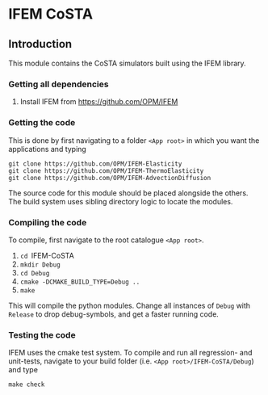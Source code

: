 # IFEM CoSTA 


## Introduction

This module contains the CoSTA simulators built using the IFEM library.

### Getting all dependencies

1. Install IFEM from https://github.com/OPM/IFEM

### Getting the code

This is done by first navigating to a folder `<App root>` in which you want
the applications and typing

    git clone https://github.com/OPM/IFEM-Elasticity
    git clone https://github.com/OPM/IFEM-ThermoElasticity
    git clone https://github.com/OPM/IFEM-AdvectionDiffusion

The source code for this module should be placed alongside the others.
The build system uses sibling directory logic to locate the
modules.

### Compiling the code

To compile, first navigate to the root catalogue `<App root>`.

1. `cd `IFEM-CoSTA
2. `mkdir Debug`
3. `cd Debug`
5. `cmake -DCMAKE_BUILD_TYPE=Debug ..`
6. `make`

This will compile the python modules.
Change all instances of `Debug` with `Release` to drop debug-symbols,
and get a faster running code.

### Testing the code

IFEM uses the cmake test system.
To compile and run all regression- and unit-tests, navigate to your build
folder (i.e. `<App root>/IFEM-CoSTA/Debug`) and type

    make check
